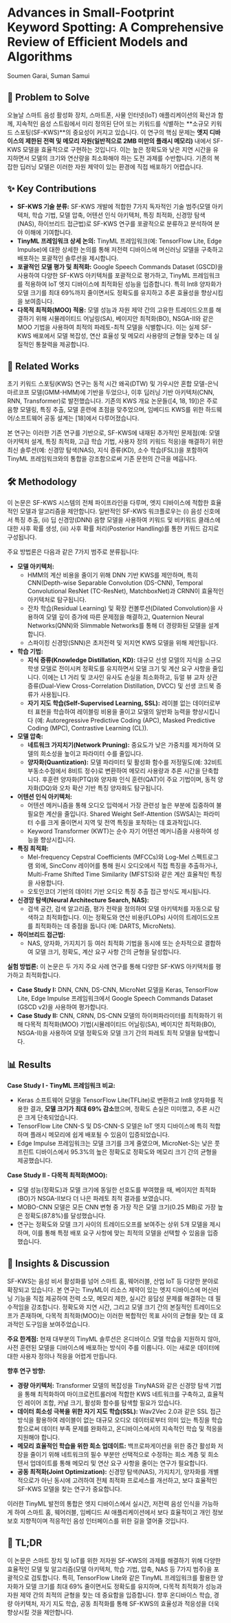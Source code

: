 # Advances in Small-Footprint Keyword Spotting: A Comprehensive Review of Efficient Models and Algorithms
Soumen Garai, Suman Samui

## 🧩 Problem to Solve
오늘날 스마트 음성 활성화 장치, 스마트폰, 사물 인터넷(IoT) 애플리케이션의 확산과 함께, 지속적인 음성 스트림에서 미리 정의된 단어 또는 키워드를 식별하는 **소규모 키워드 스포팅(SF-KWS)**의 중요성이 커지고 있습니다. 이 연구의 핵심 문제는 **엣지 디바이스의 제한된 전력 및 메모리 자원(일반적으로 2MB 미만의 플래시 메모리)** 내에서 SF-KWS 모델을 효율적으로 구현하는 것입니다. 이는 높은 정확도와 낮은 지연 시간을 유지하면서 모델의 크기와 연산량을 최소화해야 하는 도전 과제를 수반합니다. 기존의 복잡한 딥러닝 모델은 이러한 자원 제약이 있는 환경에 직접 배포하기 어렵습니다.

## ✨ Key Contributions
*   **SF-KWS 기술 분류:** SF-KWS 개발에 적합한 7가지 독자적인 기술 범주(모델 아키텍처, 학습 기법, 모델 압축, 어텐션 인식 아키텍처, 특징 최적화, 신경망 탐색(NAS), 하이브리드 접근법)로 SF-KWS 연구를 포괄적으로 분류하고 분석하여 분야 이해에 기여합니다.
*   **TinyML 프레임워크 상세 논의:** TinyML 프레임워크(예: TensorFlow Lite, Edge Impulse)에 대한 상세한 논의를 통해 저전력 디바이스에 머신러닝 모델을 구축하고 배포하는 포괄적인 솔루션을 제시합니다.
*   **포괄적인 모델 평가 및 최적화:** Google Speech Commands Dataset (GSCD)을 사용하여 다양한 SF-KWS 아키텍처를 포괄적으로 평가하고, TinyML 프레임워크를 적용하여 IoT 엣지 디바이스에 최적화된 성능을 입증합니다. 특히 Int8 양자화가 모델 크기를 최대 69%까지 줄이면서도 정확도를 유지하고 추론 효율성을 향상시킴을 보여줍니다.
*   **다목적 최적화(MOO) 적용:** 모델 성능과 자원 제약 간의 고유한 트레이드오프를 해결하기 위해 시뮬레이티드 어닐링(SA), 베이지안 최적화(BO), NSGA-II와 같은 MOO 기법을 사용하여 최적의 파레토-최적 모델을 식별합니다. 이는 실제 SF-KWS 배포에서 모델 복잡성, 연산 효율성 및 메모리 사용량의 균형을 맞추는 데 실질적인 통찰력을 제공합니다.

## 📎 Related Works
초기 키워드 스포팅(KWS) 연구는 동적 시간 왜곡(DTW) 및 가우시안 혼합 모델-은닉 마르코프 모델(GMM-HMM)에 기반을 두었으나, 이후 딥러닝 기반 아키텍처(CNN, RNN, Transformer)로 발전했습니다. 기존의 KWS 개요 논문들([4, 18, 19])은 주로 음향 모델링, 특징 추출, 모델 훈련에 초점을 맞추었으며, 임베디드 KWS를 위한 하드웨어/소프트웨어 공동 설계는 [18]에서 다루어졌습니다.

본 연구는 이러한 기존 연구를 기반으로, SF-KWS에 내재된 추가적인 문제점(예: 모델 아키텍처 설계, 특징 최적화, 고급 학습 기법, 사용자 정의 키워드 적응)을 해결하기 위한 최신 솔루션(예: 신경망 탐색(NAS), 지식 증류(KD), 소수 학습(FSL))을 포함하여 TinyML 프레임워크와의 통합을 강조함으로써 기존 문헌의 간극을 메웁니다.

## 🛠️ Methodology
이 논문은 SF-KWS 시스템의 전체 파이프라인을 다루며, 엣지 디바이스에 적합한 효율적인 모델과 알고리즘을 제안합니다. 일반적인 SF-KWS 워크플로우는 (i) 음성 신호에서 특징 추출, (ii) 딥 신경망(DNN) 음향 모델을 사용하여 키워드 및 비키워드 클래스에 대한 사후 확률 생성, (iii) 사후 확률 처리(Posterior Handling)를 통한 키워드 감지로 구성됩니다.

주요 방법론은 다음과 같은 7가지 범주로 분류됩니다:

*   **모델 아키텍처:**
    *   HMM의 계산 비용을 줄이기 위해 DNN 기반 KWS를 제안하며, 특히 CNN(Depth-wise Separable Convolution (DS-CNN), Temporal Convolutional ResNet (TC-ResNet), MatchboxNet)과 CRNN이 효율적인 아키텍처로 탐구됩니다.
    *   잔차 학습(Residual Learning) 및 확장 컨볼루션(Dilated Convolution)을 사용하여 모델 깊이 증가에 따른 문제점을 해결하고, Quaternion Neural Networks(QNN)와 Slimmable Networks를 통해 더 경량화된 모델을 설계합니다.
    *   스파이킹 신경망(SNN)은 초저전력 및 저지연 KWS 모델을 위해 제안됩니다.
*   **학습 기법:**
    *   **지식 증류(Knowledge Distillation, KD):** 대규모 선생 모델의 지식을 소규모 학생 모델로 전이시켜 정확도를 유지하면서 모델 크기 및 계산 요구 사항을 줄입니다. 이에는 L1 거리 및 코사인 유사도 손실을 최소화하고, 듀얼 뷰 교차 상관 증류(Dual-View Cross-Correlation Distillation, DVCC) 및 선생 코드북 증류가 사용됩니다.
    *   **자기 지도 학습(Self-Supervised Learning, SSL):** 레이블 없는 데이터로부터 표현을 학습하여 레이블링 비용을 줄이고 모델의 일반화 능력을 향상시킵니다 (예: Autoregressive Predictive Coding (APC), Masked Predictive Coding (MPC), Contrastive Learning (CL)).
*   **모델 압축:**
    *   **네트워크 가지치기(Network Pruning):** 중요도가 낮은 가중치를 제거하여 모델의 희소성을 높이고 파라미터 수를 줄입니다.
    *   **양자화(Quantization):** 모델 파라미터 및 활성화 함수를 저정밀도(예: 32비트 부동소수점에서 8비트 정수)로 변환하여 메모리 사용량과 추론 시간을 단축합니다. 후훈련 양자화(PTQ)와 양자화 인식 훈련(QAT)이 주요 기법이며, 동적 양자화(DQ)와 오차 확산 기반 특징 양자화도 탐구됩니다.
*   **어텐션 인식 아키텍처:**
    *   어텐션 메커니즘을 통해 오디오 입력에서 가장 관련성 높은 부분에 집중하여 불필요한 계산을 줄입니다. Shared Weight Self-Attention (SWSA)는 파라미터 수를 크게 줄이면서 지역 및 전역 특징을 포착하는 데 효과적입니다.
    *   Keyword Transformer (KWT)는 순수 자기 어텐션 메커니즘을 사용하여 성능을 향상시킵니다.
*   **특징 최적화:**
    *   Mel-frequency Cepstral Coefficients (MFCCs)와 Log-Mel 스펙트로그램 외에, SincConv 레이어를 통해 원시 오디오에서 직접 특징을 추출하거나, Multi-Frame Shifted Time Similarity (MFSTS)와 같은 계산 효율적인 특징을 사용합니다.
    *   오토인코더 기반의 데이터 기반 오디오 특징 추출 접근 방식도 제시됩니다.
*   **신경망 탐색(Neural Architecture Search, NAS):**
    *   검색 공간, 검색 알고리즘, 평가 전략을 정의하여 모델 아키텍처를 자동으로 탐색하고 최적화합니다. 이는 정확도와 연산 비용(FLOPs) 사이의 트레이드오프를 최적화하는 데 중점을 둡니다 (예: DARTS, MicroNets).
*   **하이브리드 접근법:**
    *   NAS, 양자화, 가지치기 등 여러 최적화 기법을 동시에 또는 순차적으로 결합하여 모델 크기, 정확도, 계산 요구 사항 간의 균형을 달성합니다.

**실험 방법론:**
이 논문은 두 가지 주요 사례 연구를 통해 다양한 SF-KWS 아키텍처를 평가하고 최적화합니다.
*   **Case Study I:** DNN, CNN, DS-CNN, MicroNet 모델을 Keras, TensorFlow Lite, Edge Impulse 프레임워크에서 Google Speech Commands Dataset (GSCD v2)을 사용하여 평가합니다.
*   **Case Study II:** CNN, CRNN, DS-CNN 모델의 하이퍼파라미터를 최적화하기 위해 다목적 최적화(MOO) 기법(시뮬레이티드 어닐링(SA), 베이지안 최적화(BO), NSGA-II)을 사용하여 모델 정확도와 모델 크기 간의 파레토 최적 모델을 탐색합니다.

## 📊 Results
**Case Study I - TinyML 프레임워크 비교:**
*   Keras 소프트웨어 모델을 TensorFlow Lite(TFLite)로 변환하고 Int8 양자화를 적용한 결과, **모델 크기가 최대 69% 감소**했으며, 정확도 손실은 미미했고, 추론 시간은 크게 단축되었습니다.
*   TensorFlow Lite CNN-S 및 DS-CNN-S 모델은 IoT 엣지 디바이스에 특히 적합하며 플래시 메모리에 쉽게 배포될 수 있음이 입증되었습니다.
*   Edge Impulse 프레임워크는 모델 크기를 크게 줄였으며, MicroNet-S는 낮은 풋프린트 디바이스에서 95.3%의 높은 정확도로 정확도와 메모리 크기 간의 균형을 제공했습니다.

**Case Study II - 다목적 최적화(MOO):**
*   모델 성능(정확도)과 모델 크기에 동일한 선호도를 부여했을 때, 베이지안 최적화(BO)가 NSGA-II보다 더 나은 파레토 최적 결과를 보였습니다.
*   MOBO-CNN 모델은 모든 CNN 변형 중 가장 작은 모델 크기(0.25 MB)로 가장 높은 정확도(87.8%)를 달성했습니다.
*   연구는 정확도와 모델 크기 사이의 트레이드오프를 보여주는 상위 5개 모델을 제시하며, 이를 통해 특정 배포 요구 사항에 맞는 최적의 모델을 선택할 수 있음을 입증했습니다.

## 🧠 Insights & Discussion
SF-KWS는 음성 비서 활성화를 넘어 스마트 홈, 웨어러블, 산업 IoT 등 다양한 분야로 확장되고 있습니다. 본 연구는 TinyML이 리소스 제약이 있는 엣지 디바이스에 머신러닝 기능을 직접 제공하여 전력 소모, 메모리 제한, 실시간 응답성 문제를 해결하는 데 필수적임을 강조합니다. 정확도와 지연 시간, 그리고 모델 크기 간의 본질적인 트레이드오프가 존재하며, 다목적 최적화(MOO)는 이러한 복합적인 목표 사이의 균형을 찾는 데 효과적인 도구임을 보여주었습니다.

**주요 한계점:** 현재 대부분의 TinyML 솔루션은 온디바이스 모델 학습을 지원하지 않아, 사전 훈련된 모델을 디바이스에 배포하는 방식이 주를 이룹니다. 이는 새로운 데이터에 대한 사용자 정의나 적응을 어렵게 만듭니다.

**향후 연구 방향:**
*   **경량 아키텍처:** Transformer 모델의 복잡성을 TinyNAS와 같은 신경망 탐색 기법을 통해 최적화하여 마이크로컨트롤러에 적합한 KWS 네트워크를 구축하고, 효율적인 레이어 조합, 커널 크기, 활성화 함수를 탐색할 필요가 있습니다.
*   **데이터 희소성 극복을 위한 자기 지도 학습(SSL):** Wav2Vec 2.0과 같은 SSL 접근 방식을 활용하여 레이블이 없는 대규모 오디오 데이터로부터 의미 있는 특징을 학습함으로써 데이터 부족 문제를 완화하고, 온디바이스에서의 지속적인 학습 및 적응을 지원해야 합니다.
*   **메모리 효율적인 학습을 위한 희소 업데이트:** 백프로파게이션을 위한 중간 활성화 저장을 줄이기 위해 네트워크의 필수 부분만 선택적으로 수정하는 희소 계층 및 희소 텐서 업데이트를 통해 메모리 및 연산 요구 사항을 줄이는 연구가 필요합니다.
*   **공동 최적화(Joint Optimization):** 신경망 탐색(NAS), 가지치기, 양자화를 개별적으로가 아닌 동시에 고려하여 전체 최적화 프로세스를 개선하고, 보다 효율적인 SF-KWS 모델을 찾는 연구가 중요합니다.

이러한 TinyML 발전의 통합은 엣지 디바이스에서 실시간, 저전력 음성 인식을 가능하게 하여 스마트 홈, 웨어러블, 임베디드 AI 애플리케이션에서 보다 효율적이고 개인 정보 보호 지향적이며 적응적인 음성 인터페이스를 위한 길을 열어줄 것입니다.

## 📌 TL;DR
이 논문은 스마트 장치 및 IoT를 위한 저자원 SF-KWS의 과제를 해결하기 위해 다양한 효율적인 모델 및 알고리즘(모델 아키텍처, 학습 기법, 압축, NAS 등 7가지 범주)을 포괄적으로 검토합니다. 특히, TensorFlow Lite와 같은 TinyML 프레임워크를 활용한 양자화가 모델 크기를 최대 69% 줄이면서도 정확도를 유지하며, 다목적 최적화가 성능과 자원 제약 간의 최적의 균형을 찾는 데 중요함을 입증합니다. 향후 온디바이스 학습, 경량 아키텍처, 자기 지도 학습, 공동 최적화를 통해 SF-KWS의 효율성과 적응성을 더욱 향상시킬 것을 제안합니다.